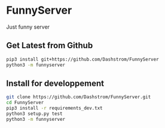 # FunnyServer

Just funny server

## Get Latest from Github

```sh
pip3 install git+https://github.com/Dashstrom/FunnyServer
python3 -m funnyserver
```

## Install for developpement

```sh
git clone https://github.com/Dashstrom/FunnyServer.git
cd FunnyServer
pip3 install -r requirements_dev.txt
python3 setup.py test
python3 -m funnyserver
```
